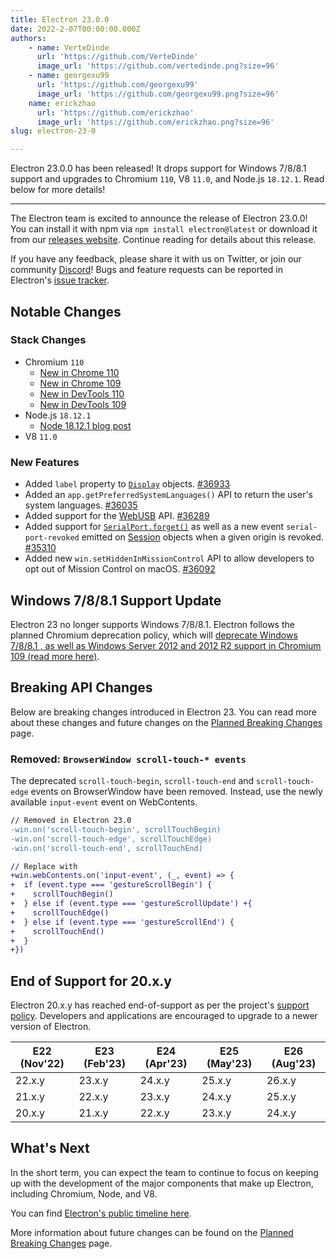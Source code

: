 ```yaml
---
title: Electron 23.0.0
date: 2022-2-07T00:00:00.000Z
authors:
    - name: VerteDinde
      url: 'https://github.com/VerteDinde'
      image_url: 'https://github.com/vertedinde.png?size=96'
    - name: georgexu99
      url: 'https://github.com/georgexu99'
      image_url: 'https://github.com/georgexu99.png?size=96'
    name: erickzhao
      url: 'https://github.com/erickzhao'
      image_url: 'https://github.com/erickzhao.png?size=96'
slug: electron-23-0

---
```


Electron 23.0.0 has been released! It drops support for Windows 7/8/8.1 support and upgrades to Chromium `110`, V8 `11.0`, and Node.js `18.12.1`. Read below for more details!

---

The Electron team is excited to announce the release of Electron 23.0.0! You can install it with npm via `npm install electron@latest` or download it from our [releases website](https://releases.electronjs.org/releases/stable). Continue reading for details about this release.

If you have any feedback, please share it with us on Twitter, or join our community [Discord](https://discord.com/invite/electronjs)! Bugs and feature requests can be reported in Electron's [issue tracker](https://github.com/electron/electron/issues).

## Notable Changes

### Stack Changes

* Chromium `110`
    * [New in Chrome 110](https://developer.chrome.com/blog/new-in-chrome-110/)
    * [New in Chrome 109](https://developer.chrome.com/blog/new-in-chrome-109/)
    * [New in DevTools 110](https://developer.chrome.com/blog/new-in-devtools-110/)
    * [New in DevTools 109](https://developer.chrome.com/blog/new-in-devtools-109/)
* Node.js `18.12.1`
    * [Node 18.12.1 blog post](https://nodejs.org/en/blog/release/v18.12.1/)
* V8 `11.0`

### New Features

* Added `label` property to [`Display`](https://www.electronjs.org/docs/latest/api/structures/display) objects. [#36933](https://github.com/electron/electron/pull/36933) 
* Added an `app.getPreferredSystemLanguages()` API to return the user's system languages. [#36035](https://github.com/electron/electron/pull/36035) 
* Added support for the [WebUSB](https://developer.mozilla.org/en-US/docs/Web/API/WebUSB_API) API. [#36289](https://github.com/electron/electron/pull/36289) 
* Added support for [`SerialPort.forget()`](https://developer.mozilla.org/en-US/docs/Web/API/SerialPort/forget) as well as a new event `serial-port-revoked` emitted on [Session](https://www.electronjs.org/docs/latest/api/session) objects when a given origin is revoked. [#35310](https://github.com/electron/electron/pull/35310)
* Added new `win.setHiddenInMissionControl` API to allow developers to opt out of Mission Control on macOS. [#36092](https://github.com/electron/electron/pull/36092)

## Windows 7/8/8.1 Support Update

Electron 23 no longer supports Windows 7/8/8.1. Electron follows the planned Chromium deprecation policy, which will [deprecate Windows 7/8/8.1 , as well as Windows Server 2012 and 2012 R2 support in Chromium 109 (read more here)](https://support.google.com/chrome/thread/185534985/sunsetting-support-for-windows-7-8-8-1-in-early-2023?hl=en).

## Breaking API Changes

Below are breaking changes introduced in Electron 23. You can read more about these changes and future changes on the [Planned Breaking Changes](https://github.com/electron/electron/blob/main/docs/breaking-changes.md) page.

### Removed: `BrowserWindow scroll-touch-* events`

The deprecated `scroll-touch-begin`, `scroll-touch-end` and `scroll-touch-edge` events on BrowserWindow have been removed. Instead, use the newly available `input-event` event on WebContents.

```diff
// Removed in Electron 23.0
-win.on('scroll-touch-begin', scrollTouchBegin)
-win.on('scroll-touch-edge', scrollTouchEdge)
-win.on('scroll-touch-end', scrollTouchEnd)

// Replace with
+win.webContents.on('input-event', (_, event) => {
+  if (event.type === 'gestureScrollBegin') {
+    scrollTouchBegin()
+  } else if (event.type === 'gestureScrollUpdate') +{
+    scrollTouchEdge()
+  } else if (event.type === 'gestureScrollEnd') {
+    scrollTouchEnd()
+  }
+})
```

## End of Support for 20.x.y

Electron 20.x.y has reached end-of-support as per the project's [support policy](https://www.electronjs.org/docs/latest/tutorial/electron-timelines#version-support-policy). Developers and applications are encouraged to upgrade to a newer version of Electron.

| E22 (Nov'22) | E23 (Feb'23) | E24 (Apr'23) | E25 (May'23) | E26 (Aug'23) |
| ------------ | ------------ | ------------ | ------------ | ------------ |
| 22.x.y       | 23.x.y       | 24.x.y       | 25.x.y       | 26.x.y       |
| 21.x.y       | 22.x.y       | 23.x.y       | 24.x.y       | 25.x.y       |
| 20.x.y       | 21.x.y       | 22.x.y       | 23.x.y       | 24.x.y       |

## What's Next

In the short term, you can expect the team to continue to focus on keeping up with the development of the major components that make up Electron, including Chromium, Node, and V8.

You can find [Electron's public timeline here](https://www.electronjs.org/docs/latest/tutorial/electron-timelines).

More information about future changes can be found on the [Planned Breaking Changes](https://github.com/electron/electron/blob/main/docs/breaking-changes.md) page.
